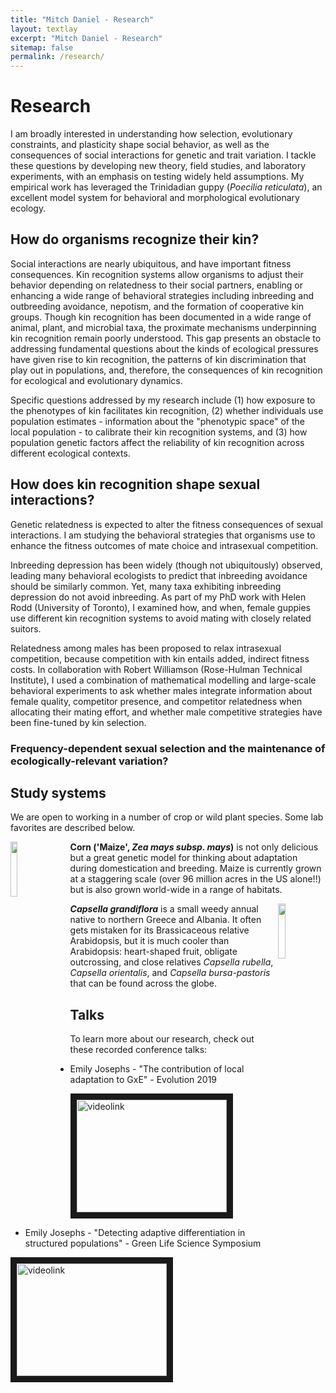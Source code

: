 ```yaml
---
title: "Mitch Daniel - Research"
layout: textlay
excerpt: "Mitch Daniel - Research"
sitemap: false
permalink: /research/
---
```


# Research

I am broadly interested in understanding how selection, evolutionary constraints, and plasticity shape social behavior, as well as the consequences of social interactions for genetic and trait variation. I tackle these questions by developing new theory, field studies, and laboratory experiments, with an emphasis on testing widely held assumptions. My empirical work has leveraged the Trinidadian guppy (<i>Poecilia reticulata</i>), an excellent model system for behavioral and morphological evolutionary ecology.

## How do organisms recognize their kin?

Social interactions are nearly ubiquitous, and have important fitness consequences. Kin recognition systems allow organisms to adjust their behavior depending on relatedness to their social partners, enabling or enhancing a wide range of behavioral strategies including inbreeding and outbreeding avoidance, nepotism, and the formation of cooperative kin groups. Though kin recognition has been documented in a wide range of animal, plant, and microbial taxa, the proximate mechanisms underpinning kin recognition remain poorly understood. This gap presents an obstacle to addressing fundamental questions about the kinds of ecological pressures have given rise to kin recognition, the patterns of kin discrimination that play out in populations, and, therefore, the consequences of kin recognition for ecological and evolutionary dynamics.

Specific questions addressed by my research include (1) how exposure to the phenotypes of kin facilitates kin recognition, (2) whether individuals use population estimates - information about the "phenotypic space" of the local population - to calibrate their kin recognition systems, and (3) how population genetic factors affect the reliability of kin recognition across different ecological contexts.

## How does kin recognition shape sexual interactions?

Genetic relatedness is expected to alter the fitness consequences of sexual interactions. I am studying the behavioral strategies that organisms use to enhance the fitness outcomes of mate choice and intrasexual competition.

Inbreeding depression has been widely (though not ubiquitously) observed, leading many behavioral ecologists to predict that inbreeding avoidance should be similarly common. Yet, many taxa exhibiting inbreeding depression do not avoid inbreeding. As part of my PhD work with Helen Rodd (University of Toronto), I examined how, and when, female guppies use different kin recognition systems to avoid mating with closely related suitors.

Relatedness among males has been proposed to relax intrasexual competition, because competition with kin entails added, indirect fitness costs. In collaboration with Robert Williamson (Rose-Hulman Technical Institute), I used a combination of mathematical modelling and large-scale behavioral experiments to ask whether males integrate information about female quality, competitor presence, and competitor relatedness when allocating their mating effort, and whether male competitive strategies have been fine-tuned by kin selection.

### Frequency-dependent sexual selection and the maintenance of ecologically-relevant variation?





## Study systems

We are open to working in a number of crop or wild plant species. Some lab favorites are described below.

<div>

<img src = "{{ site.url}}{{ site.baseurl}}/images/flintydenty.jpeg" class="img-responsive" width = "15%" style="float: left; padding-right: 20px" />

**Corn ('Maize', *Zea mays subsp. mays*)** is not only delicious but a great genetic model for thinking about adaptation during domestication and breeding. Maize is currently grown at a staggering scale (over 96 million acres in the US alone!!) but is also grown world-wide in a range of habitats.

</div>
<div>

<img src = "{{ site.url}}{{ site.baseurl}}/images/cg.png" class="img-responsive" width = "15%" style="float: right; padding-leftt: 20px" />

***Capsella grandiflora*** is a small weedy annual native to northern Greece and Albania. It often gets mistaken for its Brassicaceous relative Arabidopsis, but it is much cooler than Arabidopsis: heart-shaped fruit, obligate outcrossing, and close relatives *Capsella rubella*, *Capsella orientalis*, and *Capsella bursa-pastoris* that can be found across the globe. 


</div>


## Talks

To learn more about our research, check out these recorded conference talks:

* Emily Josephs - "The contribution of local adaptation to GxE" - Evolution 2019

<a href="http://www.youtube.com/watch?feature=player_embedded&v=-sxdgWORJIw" target="_blank"><img src="http://img.youtube.com/vi/-sxdgWORJIw/0.jpg" alt="videolink" width="240" height="180" border="10" /></a>

* Emily Josephs - "Detecting adaptive differentiation in structured populations" - Green Life Science Symposium 

<a href="http://www.youtube.com/watch?feature=player_embedded&v=igNt7Fk8Npk&t=0s&index=16" target="_blank"><img src="http://img.youtube.com/vi/igNt7Fk8Npk&t=0s&index=16/0.jpg" alt="videolink" width="240" height="180" border="10" /></a>
